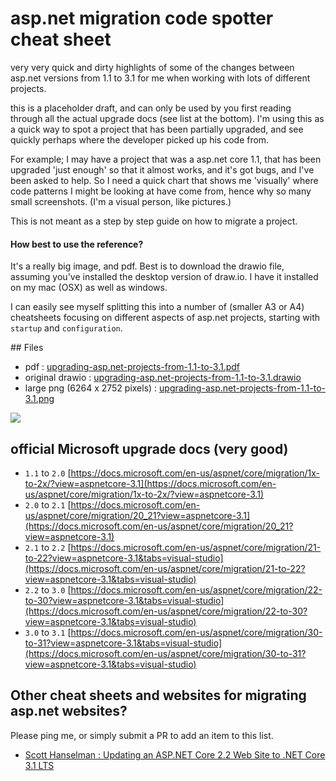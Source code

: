 # asp.net migration code spotter cheat sheet 

very very quick and dirty highlights of some of the changes between asp.net versions from 1.1 to 3.1 for me when working with lots of different projects.

this is a placeholder draft, and can only be used by you first reading through all the actual upgrade docs (see list at the bottom). I'm using this as a quick way to spot a project that has been partially upgraded, and see quickly perhaps where the developer picked up his code from. 

For example; I may have a project that was a asp.net core 1.1, that has been upgraded 'just enough' so that it almost works, and it's got bugs, and I've been asked to help. So I need a quick chart that shows me 'visually' where code patterns I might be looking at have come from, hence why so many small screenshots. (I'm a visual person, like pictures.)

This is not meant as a step by step guide on how to migrate a project.

#### How best to use the reference?

It's a really big image, and pdf. Best is to download the drawio file, assuming you've installed the desktop version of draw.io. I have it installed on my mac (OSX) as well as windows.  

I can easily see myself splitting this into a number of (smaller A3 or A4) cheatsheets focusing on different aspects of asp.net projects, starting with `startup` and `configuration`. 

## Files

- pdf : [upgrading-asp.net-projects-from-1.1-to-3.1.pdf](upgrading-asp.net-projects-from-1.1-to-3.1.pdf)
- original drawio : [upgrading-asp.net-projects-from-1.1-to-3.1.drawio](upgrading-asp.net-projects-from-1.1-to-3.1.drawio)
- large png (6264 x 2752 pixels) : [upgrading-asp.net-projects-from-1.1-to-3.1.png](upgrading-asp.net-projects-from-1.1-to-3.1.png)

<img src='upgrading-asp.net-projects-from-1.1-to-3.1.png'/>

## official Microsoft upgrade docs (very good)

- `1.1` to `2.0` [https://docs.microsoft.com/en-us/aspnet/core/migration/1x-to-2x/?view=aspnetcore-3.1](https://docs.microsoft.com/en-us/aspnet/core/migration/1x-to-2x/?view=aspnetcore-3.1)
- `2.0` to `2.1` [https://docs.microsoft.com/en-us/aspnet/core/migration/20_21?view=aspnetcore-3.1](https://docs.microsoft.com/en-us/aspnet/core/migration/20_21?view=aspnetcore-3.1)
- `2.1` to `2.2` [https://docs.microsoft.com/en-us/aspnet/core/migration/21-to-22?view=aspnetcore-3.1&tabs=visual-studio](https://docs.microsoft.com/en-us/aspnet/core/migration/21-to-22?view=aspnetcore-3.1&tabs=visual-studio)
- `2.2` to `3.0` [https://docs.microsoft.com/en-us/aspnet/core/migration/22-to-30?view=aspnetcore-3.1&tabs=visual-studio](https://docs.microsoft.com/en-us/aspnet/core/migration/22-to-30?view=aspnetcore-3.1&tabs=visual-studio)
- `3.0` to `3.1` [https://docs.microsoft.com/en-us/aspnet/core/migration/30-to-31?view=aspnetcore-3.1&tabs=visual-studio](https://docs.microsoft.com/en-us/aspnet/core/migration/30-to-31?view=aspnetcore-3.1&tabs=visual-studio)

## Other cheat sheets and websites for migrating asp.net websites?

Please ping me, or simply submit a PR to add an item to this list.

* [Scott Hanselman : Updating an ASP.NET Core 2.2 Web Site to .NET Core 3.1 LTS](https://www.hanselman.com/blog/UpdatingAnASPNETCore22WebSiteToNETCore31LTS.aspx)
